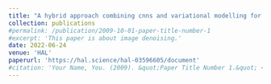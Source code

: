 ```yaml
---
title: "A hybrid approach combining cnns and variational modelling for blind image denoising"
collection: publications
#permalink: /publication/2009-10-01-paper-title-number-1
#excerpt: 'This paper is about image denoising.'
date: 2022-06-24
venue: 'HAL'
paperurl: 'https://hal.science/hal-03596605/document'
#citation: 'Your Name, You. (2009). &quot;Paper Title Number 1.&quot; <i>Journal 1</i>. 1(1).'
---
```






